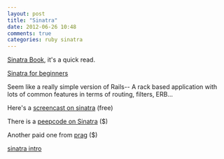 ```yaml
---
layout: post
title: "Sinatra"
date: 2012-06-26 10:48
comments: true
categories: ruby sinatra
---
```


[Sinatra Book](http://sinatra-book.gittr.com/), it's a quick read.

[Sinatra for beginners](http://titusd.co.uk/2010/04/07/a-beginners-sinatra-tutorial/)

Seem like a really simple version of Rails-- A rack based application with lots of common features in terms of routing, filters, ERB...

Here's a [screencast on sinatra](http://screencasts.org/episodes/introduction-to-sinatra) (free)

There is a [peepcode on Sinatra](https://peepcode.com/products/sinatra) ($)

Another paid one from [prag](http://pragprog.com/screencasts/v-aksinatra/classy-web-development-with-sinatra) ($)

[sinatra intro](http://www.sinatrarb.com/intro)